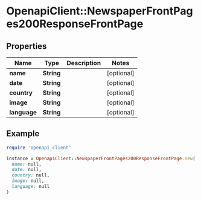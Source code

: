 # OpenapiClient::NewspaperFrontPages200ResponseFrontPage

## Properties

| Name | Type | Description | Notes |
| ---- | ---- | ----------- | ----- |
| **name** | **String** |  | [optional] |
| **date** | **String** |  | [optional] |
| **country** | **String** |  | [optional] |
| **image** | **String** |  | [optional] |
| **language** | **String** |  | [optional] |

## Example

```ruby
require 'openapi_client'

instance = OpenapiClient::NewspaperFrontPages200ResponseFrontPage.new(
  name: null,
  date: null,
  country: null,
  image: null,
  language: null
)
```

